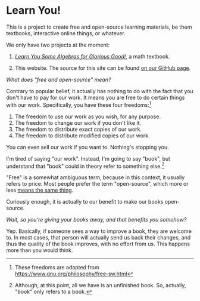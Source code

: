 # Learn You!

This is a project to create free and open-source learning materials, be
them textbooks, interactive online things, or whatever.

We only have two projects at the moment:

1. [*Learn You Some Algebras for Glorious Good!*](/lysa.html), a math
   textbook.

2. This website. The source for this site can be found
   [on our GitHub page](https://github.com/learnyou/website).

*What does "free and open-source" mean?*

Contrary to popular belief, it actually has nothing to do with the fact
that you don't have to pay for our work.  It means you are free to do
certain things with our work. Specifically, you have these four
freedoms:[^1]

1. The freedom to use our work as you wish, for any purpose.
2. The freedom to change our work if you don't like it.
3. The freedom to distribute exact copies of our work.
3. The freedom to distribute modified copies of our work.

You can even sell our work if you want to. Nothing's stopping you.

I'm tired of saying "our work". Instead, I'm going to say "book", but
understand that "book" could in theory refer to something else.[^2]

"Free" is a somewhat ambiguous term, because in this context, it usually
refers to price. Most people prefer the term "open-source", which more
or less [means the same thing][2].

Curiously enough, it is actually to our benefit to make our books
open-source.

*Wait, so you're giving your books away, and that benefits you somehow?*

Yep. Basically, if someone sees a way to improve a book, they are
welcome to. In most cases, that person will actually send us back their
changes, and thus the quality of the book improves, with no effort from
us. This happens more than you would think.

[^1]:   These freedoms are adapted from
        https://www.gnu.org/philosophy/free-sw.html

[^2]:   Although, at this point, all we have is an unfinished book. So,
        actually, "book" only refers to a book.

[2]: http://opensource.org/osd
[3]: https://youtu.be/aNAtbYSxzuA?t=12m30s
